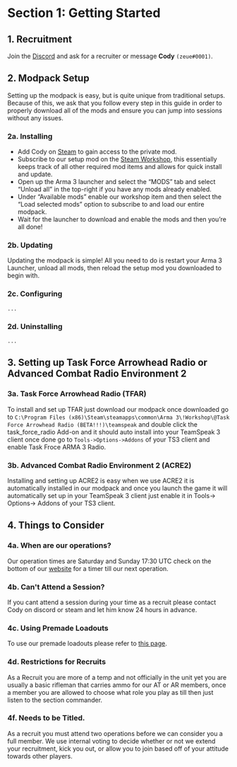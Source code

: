 # Section 1: Getting Started

## 1. Recruitment
Join the [Discord](https://uagpmc.com/discord) and ask for a recruiter or message **Cody** `(zeue#0001)`.

## 2. Modpack Setup
Setting up the modpack is easy, but is quite unique from traditional setups. Because of this, we ask that you follow every step in this guide in order to properly download all of the mods and ensure you can jump into sessions without any issues.

### 2a. Installing
* Add Cody on [Steam](https://steamcommunity.com/id/codyburton/) to gain access to the private mod.
* Subscribe to our setup mod on the [Steam Workshop](https://steamcommunity.com/sharedfiles/filedetails/?id=1092924095), this essentially keeps track of all other required mod items and allows for quick install and update.
* Open up the Arma 3 launcher and select the “MODS” tab and select “Unload all” in the top-right if you have any mods already enabled.
* Under “Available mods” enable our workshop item and then select the “Load selected mods” option to subscribe to and load our entire modpack.
* Wait for the launcher to download and enable the mods and then you’re all done!

### 2b. Updating
Updating the modpack is simple! All you need to do is restart your Arma 3 Launcher, unload all mods, then reload the setup mod you downloaded to begin with.

### 2c. Configuring
`...`

### 2d. Uninstalling
`...`

## 3. Setting up Task Force Arrowhead Radio or Advanced Combat Radio Environment 2

### 3a. Task Force Arrowhead Radio (TFAR)
To install and set up TFAR just download our modpack once downloaded go to `C:\Program Files (x86)\Steam\steamapps\common\Arma 3\!Workshop\@Task Force Arrowhead Radio (BETA!!!)\teamspeak` and double click the task_force_radio Add-on and it should auto install into your TeamSpeak 3 client once done go to `Tools->Options->Addons` of your TS3 client and enable Task Froce ARMA 3 Radio.

### 3b. Advanced Combat Radio Environment 2 (ACRE2)
Installing and setting up ACRE2 is easy when we use ACRE2 it is automatically installed in our modpack and once you launch the game it will automatically set up in your TeamSpeak 3 client just enable it in Tools-> Options-> Addons of your TS3 client.

## 4. Things to Consider

### 4a. When are our operations?
Our operation times are Saturday and Sunday 17:30 UTC check on the bottom of our [website](https://uagpmc.com/) for a timer till our next operation.

### 4b. Can't Attend a Session?
If you cant attend a session during your time as a recruit please contact Cody on discord or steam and let him know 24 hours in advance.

### 4c. Using Premade Loadouts
To use our premade loadouts please refer to [this page](https://armapmc.com/api/get-loadouts/).

### 4d. Restrictions for Recruits
As a Recruit you are more of a temp and not officially in the unit yet you are usually a basic rifleman that carries ammo for our AT or AR members, once a member you are allowed to choose what role you play as till then just listen to the section commander.

### 4f. Needs to be Titled.
As a recruit you must attend two operations before we can consider you a full member. We use internal voting to decide whether or not we extend your recruitment, kick you out, or allow you to join based off of your attitude towards other players.
